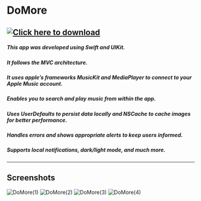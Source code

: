 # DoMore 

[![Click here to download](https://user-images.githubusercontent.com/82785695/200953066-c30fc85b-fded-45db-a52a-5d2baa04c5f0.png)](https://apps.apple.com/us/app/domore/id6444235740)
---

##### This app was developed using Swift and UIKit.
##### It follows the MVC architecture. 
##### It uses apple’s frameworks MusicKit and MediaPlayer to connect to your Apple Music account. 

##### Enables you to search and play music from within the app. 
##### Uses UserDefaults to persist data locally and NSCache to cache images for better performance. 
##### Handles errors and shows appropriate alerts to keep users informed. 
##### Supports local notifications, dark/light mode, and much more.

---

## Screenshots
![DoMore(1)](https://user-images.githubusercontent.com/82785695/205761640-34b26ee5-7f8b-472c-b617-7770baf43ce3.png)
![DoMore(2)](https://user-images.githubusercontent.com/82785695/205761646-d92312de-4e7c-4b6d-b548-7a62d7dda200.png)
![DoMore(3)](https://user-images.githubusercontent.com/82785695/205761656-b8c93d9f-3849-4ffc-bdd2-9e5beaf71884.png)
![DoMore(4)](https://user-images.githubusercontent.com/82785695/205761671-e776deff-a067-4124-8d60-cb3d4438a585.png)





